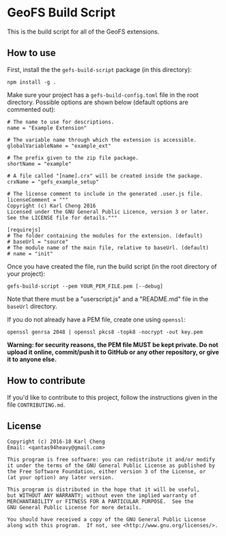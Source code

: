 GeoFS Build Script
=================

This is the build script for all of the GeoFS extensions.

How to use
----------

First, install the the `gefs-build-script` package (in this directory):

    npm install -g .

Make sure your project has a `gefs-build-config.toml` file in the root
directory.  Possible options are shown below (default options are
commented out):

    # The name to use for descriptions.
    name = "Example Extension"

    # The variable name through which the extension is accessible.
    globalVariableName = "example_ext"

    # The prefix given to the zip file package.
    shortName = "example"

    # A file called "[name].crx" will be created inside the package.
    crxName = "gefs_example_setup"

    # The license comment to include in the generated .user.js file.
    licenseComment = """
    Copyright (c) Karl Cheng 2016
    Licensed under the GNU General Public Licence, version 3 or later.
    See the LICENSE file for details."""

    [requirejs]
    # The folder containing the modules for the extension. (default)
    # baseUrl = "source"
    # The module name of the main file, relative to baseUrl. (default)
    # name = "init"

Once you have created the file, run the build script (in the root
directory of your project):

    gefs-build-script --pem YOUR_PEM_FILE.pem [--debug]

Note that there must be a "userscript.js" and a "README.md" file in the
`baseUrl` directory.

If you do not already have a PEM file, create one using `openssl`:

    openssl genrsa 2048 | openssl pkcs8 -topk8 -nocrypt -out key.pem

**Warning: for security reasons, the PEM file MUST be kept private.  Do
not upload it online, commit/push it to GitHub or any other repository,
or give it to anyone else.**

How to contribute
-----------------

If you'd like to contribute to this project, follow the instructions
given in the file `CONTRIBUTING.md`.

License
-------

    Copyright (c) 2016-18 Karl Cheng
    Email: <qantas94heavy@gmail.com>

    This program is free software: you can redistribute it and/or modify
    it under the terms of the GNU General Public License as published by
    the Free Software Foundation, either version 3 of the License, or
    (at your option) any later version.

    This program is distributed in the hope that it will be useful,
    but WITHOUT ANY WARRANTY; without even the implied warranty of
    MERCHANTABILITY or FITNESS FOR A PARTICULAR PURPOSE.  See the
    GNU General Public License for more details.

    You should have received a copy of the GNU General Public License
    along with this program.  If not, see <http://www.gnu.org/licenses/>.
